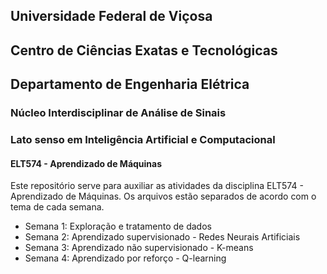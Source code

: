 ## Universidade Federal de Viçosa
## Centro de Ciências Exatas e Tecnológicas
## Departamento de Engenharia Elétrica

### Núcleo Interdisciplinar de Análise de Sinais 
### Lato senso em Inteligência Artificial e Computacional
#### ELT574 - Aprendizado de Máquinas
Este repositório serve para auxiliar as atividades da disciplina ELT574 - Aprendizado de Máquinas. 
Os arquivos estão separados de acordo com o tema de cada semana. 

- Semana 1: Exploração e tratamento de dados
- Semana 2: Aprendizado supervisionado - Redes Neurais Artificiais
- Semana 3: Aprendizado não supervisionado - K-means
- Semana 4: Aprendizado por reforço - Q-learning
